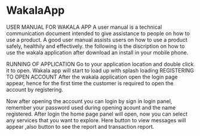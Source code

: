 # WakalaApp
USER MANUAL FOR WAKALA APP 
A user manual is a technical communication document intended to give assistance to people on 
how to use a product. A good user manual assists users on how to use a product safely, healthily 
and effectively. 
the following is the discription on how to use the wakala application after download an install in your mobile phone. 

RUNNING OF APPLICATION 
Go to your application location and double click it to open. Wakala app will start to load up with splash loading 
REGISTERING TO OPEN ACCOUNT 
After the wakala application open the login page appear, hence for the first time the customer is required to open the account by registering. 
 
Now after opening the account you can login by sign in  login panel, remember your password used during opening acount and the name registered.
After login the home page panel will open, now you can select any services that you want to explore. Here button to view messages will appear 
,also button to see the report and transaction report. 

